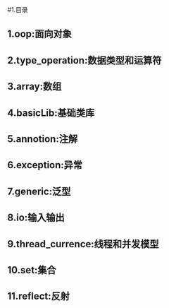 #1.目录
## 1.oop:面向对象
## 2.type_operation:数据类型和运算符
## 3.array:数组
## 4.basicLib:基础类库
## 5.annotion:注解
## 6.exception:异常
## 7.generic:泛型
## 8.io:输入输出
## 9.thread_currence:线程和并发模型
## 10.set:集合
## 11.reflect:反射
